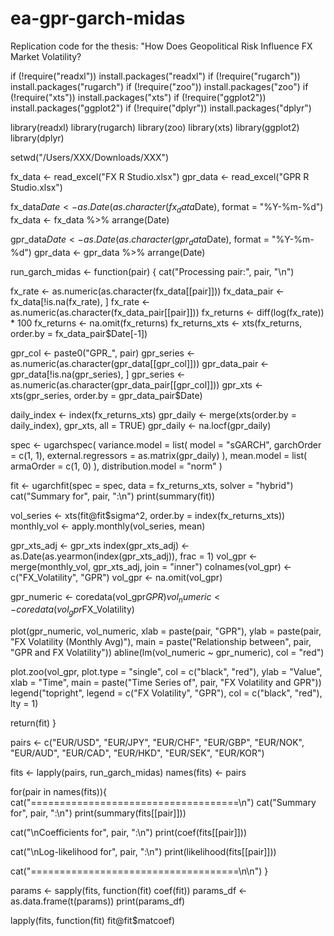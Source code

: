 # ea-gpr-garch-midas
Replication code for the thesis: "How Does Geopolitical Risk Influence FX Market Volatility?

if (!require("readxl")) install.packages("readxl")
if (!require("rugarch")) install.packages("rugarch")
if (!require("zoo")) install.packages("zoo")
if (!require("xts")) install.packages("xts")
if (!require("ggplot2")) install.packages("ggplot2")
if (!require("dplyr")) install.packages("dplyr")

library(readxl)
library(rugarch)
library(zoo)
library(xts)
library(ggplot2)
library(dplyr)

setwd("/Users/XXX/Downloads/XXX")

fx_data <- read_excel("FX R Studio.xlsx")
gpr_data <- read_excel("GPR R Studio.xlsx")

fx_data$Date <- as.Date(as.character(fx_data$Date), format = "%Y-%m-%d")
fx_data <- fx_data %>% arrange(Date)

gpr_data$Date <- as.Date(as.character(gpr_data$Date), format = "%Y-%m-%d")
gpr_data <- gpr_data %>% arrange(Date)

run_garch_midas <- function(pair) {
  cat("Processing pair:", pair, "\n")
  
  fx_rate <- as.numeric(as.character(fx_data[[pair]]))
  fx_data_pair <- fx_data[!is.na(fx_rate), ]
  fx_rate <- as.numeric(as.character(fx_data_pair[[pair]]))
  fx_returns <- diff(log(fx_rate)) * 100
  fx_returns <- na.omit(fx_returns)
  fx_returns_xts <- xts(fx_returns, order.by = fx_data_pair$Date[-1])
  
  gpr_col <- paste0("GPR_", pair)
  gpr_series <- as.numeric(as.character(gpr_data[[gpr_col]]))
  gpr_data_pair <- gpr_data[!is.na(gpr_series), ]
  gpr_series <- as.numeric(as.character(gpr_data_pair[[gpr_col]]))
  gpr_xts <- xts(gpr_series, order.by = gpr_data_pair$Date)
  
  daily_index <- index(fx_returns_xts)
  gpr_daily <- merge(xts(order.by = daily_index), gpr_xts, all = TRUE)
  gpr_daily <- na.locf(gpr_daily)
  
  spec <- ugarchspec(
    variance.model = list(
      model = "sGARCH",
      garchOrder = c(1, 1),
      external.regressors = as.matrix(gpr_daily)
    ),
    mean.model = list(
      armaOrder = c(1, 0)
    ),
    distribution.model = "norm"
  )
  
  fit <- ugarchfit(spec = spec, data = fx_returns_xts, solver = "hybrid")
  cat("Summary for", pair, ":\n")
  print(summary(fit))
  
  vol_series <- xts(fit@fit$sigma^2, order.by = index(fx_returns_xts))
  monthly_vol <- apply.monthly(vol_series, mean)
  
  gpr_xts_adj <- gpr_xts
  index(gpr_xts_adj) <- as.Date(as.yearmon(index(gpr_xts_adj)), frac = 1)
  vol_gpr <- merge(monthly_vol, gpr_xts_adj, join = "inner")
  colnames(vol_gpr) <- c("FX_Volatility", "GPR")
  vol_gpr <- na.omit(vol_gpr)
  
  gpr_numeric <- coredata(vol_gpr$GPR)
  vol_numeric <- coredata(vol_gpr$FX_Volatility)
  
  plot(gpr_numeric, vol_numeric,
       xlab = paste(pair, "GPR"),
       ylab = paste(pair, "FX Volatility (Monthly Avg)"),
       main = paste("Relationship between", pair, "GPR and FX Volatility"))
  abline(lm(vol_numeric ~ gpr_numeric), col = "red")
  
  plot.zoo(vol_gpr, plot.type = "single", col = c("black", "red"),
           ylab = "Value", xlab = "Time", main = paste("Time Series of", pair, "FX Volatility and GPR"))
  legend("topright", legend = c("FX Volatility", "GPR"), col = c("black", "red"), lty = 1)
  
  return(fit)
}

pairs <- c("EUR/USD", "EUR/JPY", "EUR/CHF", "EUR/GBP", "EUR/NOK", 
           "EUR/AUD", "EUR/CAD", "EUR/HKD", "EUR/SEK", "EUR/KOR")

fits <- lapply(pairs, run_garch_midas)
names(fits) <- pairs

for(pair in names(fits)){
  cat("====================================\n")
  cat("Summary for", pair, ":\n")
  print(summary(fits[[pair]]))
  
  cat("\nCoefficients for", pair, ":\n")
  print(coef(fits[[pair]]))
  
  cat("\nLog-likelihood for", pair, ":\n")
  print(likelihood(fits[[pair]]))
  
  cat("====================================\n\n")
}

params <- sapply(fits, function(fit) coef(fit))
params_df <- as.data.frame(t(params))
print(params_df)

lapply(fits, function(fit) fit@fit$matcoef)
